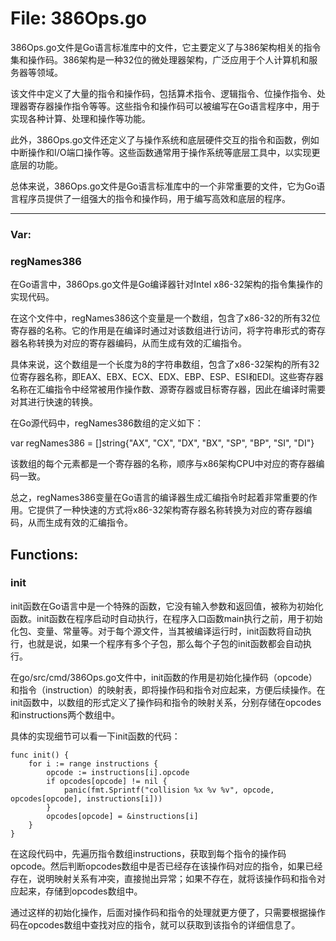 # File: 386Ops.go

386Ops.go文件是Go语言标准库中的文件，它主要定义了与386架构相关的指令集和操作码。386架构是一种32位的微处理器架构，广泛应用于个人计算机和服务器等领域。

该文件中定义了大量的指令和操作码，包括算术指令、逻辑指令、位操作指令、处理器寄存器操作指令等等。这些指令和操作码可以被编写在Go语言程序中，用于实现各种计算、处理和操作等功能。

此外，386Ops.go文件还定义了与操作系统和底层硬件交互的指令和函数，例如中断操作和I/O端口操作等。这些函数通常用于操作系统等底层工具中，以实现更底层的功能。

总体来说，386Ops.go文件是Go语言标准库中的一个非常重要的文件，它为Go语言程序员提供了一组强大的指令和操作码，用于编写高效和底层的程序。




---

### Var:

### regNames386

在Go语言中，386Ops.go文件是Go编译器针对Intel x86-32架构的指令集操作的实现代码。

在这个文件中，regNames386这个变量是一个数组，包含了x86-32的所有32位寄存器的名称。它的作用是在编译时通过对该数组进行访问，将字符串形式的寄存器名称转换为对应的寄存器编码，从而生成有效的汇编指令。

具体来说，这个数组是一个长度为8的字符串数组，包含了x86-32架构的所有32位寄存器名称，即EAX、EBX、ECX、EDX、EBP、ESP、ESI和EDI。这些寄存器名称在汇编指令中经常被用作操作数、源寄存器或目标寄存器，因此在编译时需要对其进行快速的转换。

在Go源代码中，regNames386数组的定义如下：

var regNames386 = []string{"AX", "CX", "DX", "BX", "SP", "BP", "SI", "DI"}

该数组的每个元素都是一个寄存器的名称，顺序与x86架构CPU中对应的寄存器编码一致。

总之，regNames386变量在Go语言的编译器生成汇编指令时起着非常重要的作用。它提供了一种快速的方式将x86-32架构寄存器名称转换为对应的寄存器编码，从而生成有效的汇编指令。



## Functions:

### init

init函数在Go语言中是一个特殊的函数，它没有输入参数和返回值，被称为初始化函数。init函数在程序启动时自动执行，在程序入口函数main执行之前，用于初始化包、变量、常量等。对于每个源文件，当其被编译运行时，init函数将自动执行，也就是说，如果一个程序有多个子包，那么每个子包的init函数都会自动执行。

在go/src/cmd/386Ops.go文件中，init函数的作用是初始化操作码（opcode）和指令（instruction）的映射表，即将操作码和指令对应起来，方便后续操作。在init函数中，以数组的形式定义了操作码和指令的映射关系，分别存储在opcodes和instructions两个数组中。

具体的实现细节可以看一下init函数的代码：

```
func init() {
    for i := range instructions {
        opcode := instructions[i].opcode
        if opcodes[opcode] != nil {
            panic(fmt.Sprintf("collision %x %v %v", opcode, opcodes[opcode], instructions[i]))
        }
        opcodes[opcode] = &instructions[i]
    }
}
```

在这段代码中，先遍历指令数组instructions，获取到每个指令的操作码opcode。然后判断opcodes数组中是否已经存在该操作码对应的指令，如果已经存在，说明映射关系有冲突，直接抛出异常；如果不存在，就将该操作码和指令对应起来，存储到opcodes数组中。

通过这样的初始化操作，后面对操作码和指令的处理就更方便了，只需要根据操作码在opcodes数组中查找对应的指令，就可以获取到该指令的详细信息了。



